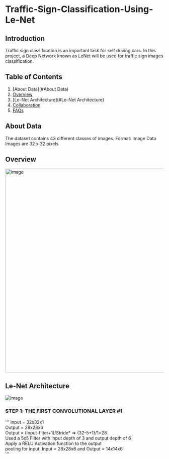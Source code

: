 # Traffic-Sign-Classification-Using-Le-Net

## Introduction

Traffic sign classification is an important task for self driving cars.
In this project, a Deep Network known as LeNet will be used for traffic sign images classification.

## Table of Contents
1. [About Data](#About Data)
2. [Overview](#Overview)
3. [Le-Net Architecture](#Le-Net Architecture)
4. [Collaboration](#collaboration)
5. [FAQs](#faqs)

## About Data
The dataset contains 43 different classes of images.
Format: Image Data
Images are 32 x 32 pixels

## Overview
<img width="650" alt="image" src="https://user-images.githubusercontent.com/71331819/191171263-2860812a-bf2f-4ba6-92df-2f6650d57e5f.png">

## Le-Net Architecture
![image](https://user-images.githubusercontent.com/71331819/191171419-a9bea130-4bcc-4602-8407-0263d6afbb2b.png)

### STEP 1: THE FIRST CONVOLUTIONAL LAYER #1
'''
Input = 32x32x1  
Output = 28x28x6  
Output = (Input-filter+1)/Stride* => (32-5+1)/1=28  
Used a 5x5 Filter with input depth of 3 and output depth of 6  
Apply a RELU Activation function to the output  
pooling for input, Input = 28x28x6 and Output = 14x14x6  
'''

